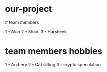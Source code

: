 # our-project

# team members

1 - Alun
2 - Shadi
3 - Harsheek

# team members hobbies

1 - Archery
2 - Cat sitting
3 - crypto speculation
